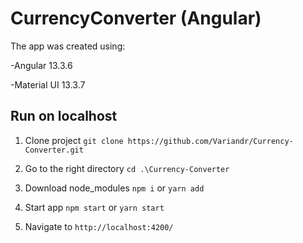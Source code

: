 # CurrencyConverter (Angular)

The app was created using:

-Angular 13.3.6

-Material UI 13.3.7

## Run on localhost

1. Clone project `git clone https://github.com/Variandr/Currency-Converter.git`

2. Go to the right directory `cd .\Currency-Converter`

3. Download node_modules `npm i` or `yarn add`

4. Start app `npm start` or `yarn start`

5. Navigate to `http://localhost:4200/`
